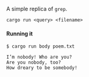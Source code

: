 A simple replica of `grep`.

```
cargo run <query> <filename>

```

#### Running it

```
$ cargo run body poem.txt

I’m nobody! Who are you?
Are you nobody, too?
How dreary to be somebody!
```

